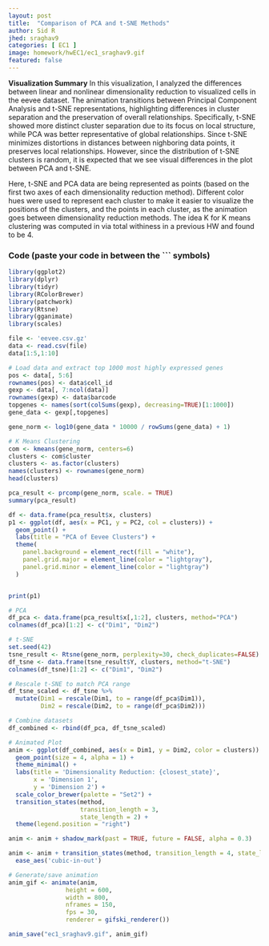 ```yaml
---
layout: post
title:  "Comparison of PCA and t-SNE Methods"
author: Sid R
jhed: sraghav9
categories: [ EC1 ]
image: homework/hwEC1/ec1_sraghav9.gif  
featured: false
---
```


**Visualization Summary**
In this visualization, I analyzed the differences between linear and nonlinear dimensionality reduction to visualized cells in the eevee dataset. The animation transitions between Principal Component Analysis and t-SNE representations, highlighting differences in cluster separation and the preservation of overall relationships. Specifically, t-SNE showed more distinct cluster separation due to its focus on local structure, while PCA was better representative of global relationships. Since t-SNE minimizes distortions in distances between nighboring data points, it preserves local relationships. However, since the distribution of t-SNE clusters is random, it is expected that we see visual differences in the plot between PCA and t-SNE.

Here, t-SNE and PCA data are being represented as points (based on the first two axes of each dimensionality reduction method). Different color hues were used to represent each cluster to make it easier to visualize the positions of the clusters, and the points in each cluster, as the animation goes between dimensionality reduction methods. The idea K for K means clustering was computed in via total withiness in a previous HW and found to be 4.

### Code (paste your code in between the ``` symbols)

```r
library(ggplot2)
library(dplyr)
library(tidyr)
library(RColorBrewer)
library(patchwork)
library(Rtsne)
library(gganimate)
library(scales)

file <- 'eevee.csv.gz'
data <- read.csv(file)
data[1:5,1:10]

# Load data and extract top 1000 most highly expressed genes
pos <- data[, 5:6]
rownames(pos) <- data$cell_id
gexp <- data[, 7:ncol(data)]
rownames(gexp) <- data$barcode
topgenes <- names(sort(colSums(gexp), decreasing=TRUE)[1:1000])
gene_data <- gexp[,topgenes]

gene_norm <- log10(gene_data * 10000 / rowSums(gene_data) + 1)

# K Means Clustering 
com <- kmeans(gene_norm, centers=6)
clusters <- com$cluster
clusters <- as.factor(clusters)
names(clusters) <- rownames(gene_norm)
head(clusters)

pca_result <- prcomp(gene_norm, scale. = TRUE)
summary(pca_result)

df <- data.frame(pca_result$x, clusters)
p1 <- ggplot(df, aes(x = PC1, y = PC2, col = clusters)) +
  geom_point() +
  labs(title = "PCA of Eevee Clusters") +
  theme(
    panel.background = element_rect(fill = "white"),
    panel.grid.major = element_line(color = "lightgray"),
    panel.grid.minor = element_line(color = "lightgray")
  )


print(p1)

# PCA 
df_pca <- data.frame(pca_result$x[,1:2], clusters, method="PCA")
colnames(df_pca)[1:2] <- c("Dim1", "Dim2")

# t-SNE
set.seed(42)
tsne_result <- Rtsne(gene_norm, perplexity=30, check_duplicates=FALSE)
df_tsne <- data.frame(tsne_result$Y, clusters, method="t-SNE")
colnames(df_tsne)[1:2] <- c("Dim1", "Dim2")

# Rescale t-SNE to match PCA range
df_tsne_scaled <- df_tsne %>%
  mutate(Dim1 = rescale(Dim1, to = range(df_pca$Dim1)),
         Dim2 = rescale(Dim2, to = range(df_pca$Dim2)))

# Combine datasets
df_combined <- rbind(df_pca, df_tsne_scaled)

# Animated Plot
anim <- ggplot(df_combined, aes(x = Dim1, y = Dim2, color = clusters)) +
  geom_point(size = 4, alpha = 1) +
  theme_minimal() +
  labs(title = 'Dimensionality Reduction: {closest_state}',
       x = 'Dimension 1',
       y = 'Dimension 2') +
  scale_color_brewer(palette = "Set2") +
  transition_states(method,
                    transition_length = 3,
                    state_length = 2) +
  theme(legend.position = "right")

anim <- anim + shadow_mark(past = TRUE, future = FALSE, alpha = 0.3)

anim <- anim + transition_states(method, transition_length = 4, state_length = 3) +
  ease_aes('cubic-in-out')

# Generate/save animation
anim_gif <- animate(anim,
                height = 600,
                width = 800,
                nframes = 150,
                fps = 30,
                renderer = gifski_renderer())

anim_save("ec1_sraghav9.gif", anim_gif)
```